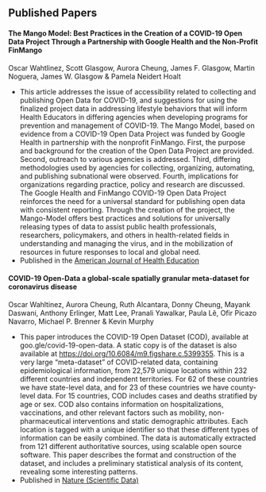 ## Published Papers
#### The Mango Model: Best Practices in the Creation of a COVID-19 Open Data Project Through a Partnership with Google Health and the Non-Profit FinMango
Oscar Wahtlinez, Scott Glasgow, Aurora Cheung, James F. Glasgow, Martin Noguera, James W. Glasgow & Pamela Neidert Hoalt
* This article addresses the issue of accessibility related to collecting and publishing Open Data for COVID-19, and suggestions for using the finalized project data in addressing lifestyle behaviors that will inform Health Educators in differing agencies when developing programs for prevention and management of COVID-19. The Mango Model, based on evidence from a COVID-19 Open Data Project was funded by Google Health in partnership with the nonprofit FinMango. First, the purpose and background for the creation of the Open Data Project are provided. Second, outreach to various agencies is addressed. Third, differing methodologies used by agencies for collecting, organizing, automating, and publishing subnational were observed. Fourth, implications for organizations regarding practice, policy and research are discussed. The Google Health and FinMango COVID-19 Open Data Project reinforces the need for a universal standard for publishing open data with consistent reporting. Through the creation of the project, the Mango-Model offers best practices and solutions for universally releasing types of data to assist public health professionals, researchers, policymakers, and others in health-related fields in understanding and managing the virus, and in the mobilization of resources in future responses to local and global need.
* Published in the [American Journal of Health Education](https://www.tandfonline.com/doi/abs/10.1080/19325037.2023.2209620)

#### COVID-19 Open-Data a global-scale spatially granular meta-dataset for coronavirus disease
Oscar Wahltinez, Aurora Cheung, Ruth Alcantara, Donny Cheung, Mayank Daswani, Anthony Erlinger, Matt Lee, Pranali Yawalkar, Paula Lê, Ofir Picazo Navarro, Michael P. Brenner & Kevin Murphy 
* This paper introduces the COVID-19 Open Dataset (COD), available at goo.gle/covid-19-open-data. A static copy is of the dataset is also available at https://doi.org/10.6084/m9.figshare.c.5399355. This is a very large “meta-dataset” of COVID-related data, containing epidemiological information, from 22,579 unique locations within 232 different countries and independent territories. For 62 of these countries we have state-level data, and for 23 of these countries we have county-level data. For 15 countries, COD includes cases and deaths stratified by age or sex. COD also contains information on hospitalizations, vaccinations, and other relevant factors such as mobility, non-pharmaceutical interventions and static demographic attributes. Each location is tagged with a unique identifier so that these different types of information can be easily combined. The data is automatically extracted from 121 different authoritative sources, using scalable open source software. This paper describes the format and construction of the dataset, and includes a preliminary statistical analysis of its content, revealing some interesting patterns.
* Published in [Nature (Scientific Data)](https://www.nature.com/articles/s41597-022-01263-z)
